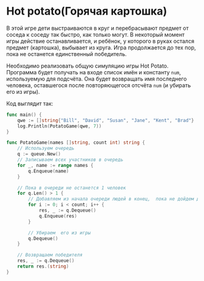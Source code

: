 # Hot  potato(Горячая картошка)

В этой игре дети выстраиваются в круг и перебрасывают предмет от соседа к соседу так быстро, как только могут. В некоторый момент игры действие останавливается, и ребёнок, у которого в руках остался предмет (картошка), выбывает из круга. Игра продолжается до тех пор, пока не останется единственный победитель.

Необходимо реализовать общую симуляцию игры Hot Potato. Программа будет получать на входе список имён и константу `num`, используемую для подсчёта. Она будет возвращать имя последнего человека, оставшегося после повторяющегося отсчёта `num` (и убирать его из игры).

Код выглядит так:

```go
func main() {
	qwe := []string{"Bill", "David", "Susan", "Jane", "Kent", "Brad"}
	log.Println(PotatoGame(qwe, 7))
}

func PotatoGame(names []string, count int) string {
    // Используем очередь
    q := queue.New()
    // Записываем всех участников в очередь
	for _, name := range names {
		q.Enqueue(name)
	}

    // Пока в очереди не останется 1 человек
	for q.Len() > 1 {
        // Добавляем из начала очереди людей в конец,  пока не дойдем до нужного по счету человека
		for i := 0; i < count; i++ {
			res, _ := q.Dequeue()
			q.Enqueue(res)
		}

        // Убираем  его из игры
		q.Dequeue()
	}

    // Возвращаем победителя
	res, _ := q.Dequeue()
	return res.(string)
}
```